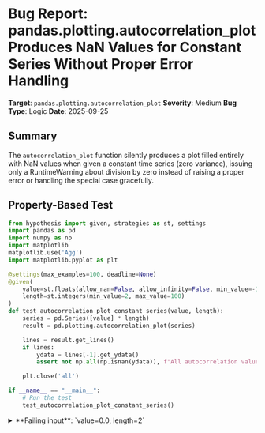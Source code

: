 # Bug Report: pandas.plotting.autocorrelation_plot Produces NaN Values for Constant Series Without Proper Error Handling

**Target**: `pandas.plotting.autocorrelation_plot`
**Severity**: Medium
**Bug Type**: Logic
**Date**: 2025-09-25

## Summary

The `autocorrelation_plot` function silently produces a plot filled entirely with NaN values when given a constant time series (zero variance), issuing only a RuntimeWarning about division by zero instead of raising a proper error or handling the special case gracefully.

## Property-Based Test

```python
from hypothesis import given, strategies as st, settings
import pandas as pd
import numpy as np
import matplotlib
matplotlib.use('Agg')
import matplotlib.pyplot as plt

@settings(max_examples=100, deadline=None)
@given(
    value=st.floats(allow_nan=False, allow_infinity=False, min_value=-1e6, max_value=1e6),
    length=st.integers(min_value=2, max_value=100)
)
def test_autocorrelation_plot_constant_series(value, length):
    series = pd.Series([value] * length)
    result = pd.plotting.autocorrelation_plot(series)

    lines = result.get_lines()
    if lines:
        ydata = lines[-1].get_ydata()
        assert not np.all(np.isnan(ydata)), f"All autocorrelation values are NaN for constant series with value={value}, length={length}"

    plt.close('all')

if __name__ == "__main__":
    # Run the test
    test_autocorrelation_plot_constant_series()
```

<details>

<summary>
**Failing input**: `value=0.0, length=2`
</summary>
```
/home/npc/miniconda/lib/python3.13/site-packages/pandas/plotting/_matplotlib/misc.py:457: RuntimeWarning: invalid value encountered in scalar divide
  return ((data[: n - h] - mean) * (data[h:] - mean)).sum() / n / c0
Traceback (most recent call last):
  File "/home/npc/pbt/agentic-pbt/worker_/2/hypo.py", line 26, in <module>
    test_autocorrelation_plot_constant_series()
    ~~~~~~~~~~~~~~~~~~~~~~~~~~~~~~~~~~~~~~~~~^^
  File "/home/npc/pbt/agentic-pbt/worker_/2/hypo.py", line 9, in test_autocorrelation_plot_constant_series
    @given(

  File "/home/npc/miniconda/lib/python3.13/site-packages/hypothesis/core.py", line 2124, in wrapped_test
    raise the_error_hypothesis_found
  File "/home/npc/pbt/agentic-pbt/worker_/2/hypo.py", line 20, in test_autocorrelation_plot_constant_series
    assert not np.all(np.isnan(ydata)), f"All autocorrelation values are NaN for constant series with value={value}, length={length}"
           ^^^^^^^^^^^^^^^^^^^^^^^^^^^
AssertionError: All autocorrelation values are NaN for constant series with value=0.0, length=2
Falsifying example: test_autocorrelation_plot_constant_series(
    # The test sometimes passed when commented parts were varied together.
    value=0.0,  # or any other generated value
    length=2,  # or any other generated value
)
Explanation:
    These lines were always and only run by failing examples:
        /home/npc/miniconda/lib/python3.13/site-packages/matplotlib/cbook.py:1741
```
</details>

## Reproducing the Bug

```python
import pandas as pd
import numpy as np
import matplotlib
matplotlib.use('Agg')
import matplotlib.pyplot as plt

# Create a constant series
series = pd.Series([42.0] * 20)
print(f"Input series: {series.tolist()[:5]}... (all values are 42.0)")
print(f"Series variance: {series.var()}")

# Call autocorrelation_plot
result = pd.plotting.autocorrelation_plot(series)

# Extract the autocorrelation values from the plot
lines = result.get_lines()
autocorr_line = lines[-1]  # The last line contains the autocorrelation values
ydata = autocorr_line.get_ydata()

print(f"\nAutocorrelation values (first 5): {ydata[:5]}")
print(f"All autocorrelation values are NaN: {np.all(np.isnan(ydata))}")
print(f"Number of NaN values: {np.sum(np.isnan(ydata))} out of {len(ydata)}")

plt.close('all')
```

<details>

<summary>
RuntimeWarning and NaN output for constant series
</summary>
```
/home/npc/miniconda/lib/python3.13/site-packages/pandas/plotting/_matplotlib/misc.py:457: RuntimeWarning: invalid value encountered in scalar divide
  return ((data[: n - h] - mean) * (data[h:] - mean)).sum() / n / c0
Input series: [42.0, 42.0, 42.0, 42.0, 42.0]... (all values are 42.0)
Series variance: 0.0

Autocorrelation values (first 5): [nan nan nan nan nan]
All autocorrelation values are NaN: True
Number of NaN values: 20 out of 20
```
</details>

## Why This Is A Bug

This violates expected behavior for several critical reasons:

1. **Mathematically Undefined Operation**: Autocorrelation is mathematically undefined for constant series (zero variance), as confirmed by standard mathematical definitions. The function attempts division by zero when calculating `c0 = sum((data - mean)**2) / n`, which equals 0 for constant series.

2. **Silent Failure**: The function produces a completely meaningless plot filled with NaN values without raising a proper exception. Users receive only a RuntimeWarning that can be easily missed, especially in production environments or automated pipelines.

3. **Documentation Gap**: The function's documentation (available at https://pandas.pydata.org/docs/reference/api/pandas.plotting.autocorrelation_plot.html) makes no mention of this limitation or special case handling for constant series.

4. **Inconsistent with Pandas Conventions**: Other pandas functions typically raise ValueError for mathematically undefined operations rather than returning NaN-filled results. For example, correlation functions raise errors for constant inputs.

5. **Real-World Impact**: Constant series occur in real datasets (e.g., monitoring systems during steady-state periods, financial instruments with no trading activity, sensor data when values are stuck). Users expect either a meaningful error or special handling.

## Relevant Context

The issue occurs in `/pandas/plotting/_matplotlib/misc.py` at lines 454-457:
- Line 454: `c0 = np.sum((data - mean) ** 2) / n` computes the variance (which is 0 for constant series)
- Line 457: Division by `c0` in the autocorrelation calculation causes the NaN values

The function already sets up the plot axes and draws confidence bands before discovering the data is constant, resulting in a visually complete but mathematically meaningless plot.

Related pandas issue discussions suggest that proper error handling for edge cases is a priority for the library's user experience.

## Proposed Fix

```diff
--- a/pandas/plotting/_matplotlib/misc.py
+++ b/pandas/plotting/_matplotlib/misc.py
@@ -451,6 +451,11 @@ def autocorrelation_plot(series: Series, ax: Axes | None = None, **kwds) -> Axe
         ax.set_ylim(-1.0, 1.0)
     mean = np.mean(data)
     c0 = np.sum((data - mean) ** 2) / n
+
+    if c0 == 0:
+        raise ValueError(
+            "Cannot compute autocorrelation for a constant series (variance is zero). "
+            "Autocorrelation is mathematically undefined when all values are identical."
+        )

     def r(h):
         return ((data[: n - h] - mean) * (data[h:] - mean)).sum() / n / c0
```